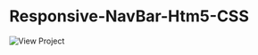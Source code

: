 # Responsive-NavBar-Htm5-CSS
![View Project](https://github.com/brendi96/Responsive-NavBar-Htm5-CSS/assets/144172654/32963539-9b0b-4f07-8572-75a14adfcd92)
